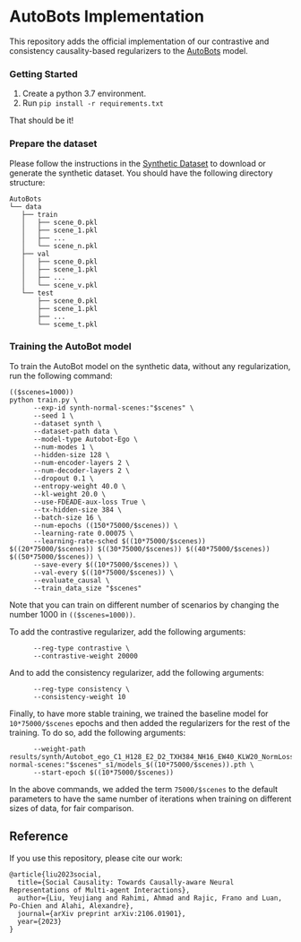 # AutoBots Implementation

This repository adds the official implementation of our contrastive and consistency causality-based regularizers 
to the [AutoBots](https://arxiv.org/abs/2104.00563) model.

### Getting Started

1. Create a python 3.7 environment. 
2. Run `pip install -r requirements.txt`

That should be it!

### Prepare the dataset

Please follow the instructions in the [Synthetic Dataset](../SynthDataset/README.md) to download or generate the synthetic dataset.
You should have the following directory structure:

```
AutoBots
└── data
   ├── train
   │   ├── scene_0.pkl
   │   ├── scene_1.pkl
   │   ├── ...
   │   └── scene_n.pkl
   ├── val
   │   ├── scene_0.pkl
   │   ├── scene_1.pkl
   │   ├── ...
   │   └── scene_v.pkl
   └── test
       ├── scene_0.pkl
       ├── scene_1.pkl
       ├── ...
       └── sceme_t.pkl
```
### Training the AutoBot model

To train the AutoBot model on the synthetic data, without any regularization, run the following command:

```shell
(($scenes=1000))
python train.py \
      --exp-id synth-normal-scenes:"$scenes" \
      --seed 1 \
      --dataset synth \
      --dataset-path data \
      --model-type Autobot-Ego \
      --num-modes 1 \
      --hidden-size 128 \
      --num-encoder-layers 2 \
      --num-decoder-layers 2 \
      --dropout 0.1 \
      --entropy-weight 40.0 \
      --kl-weight 20.0 \
      --use-FDEADE-aux-loss True \
      --tx-hidden-size 384 \
      --batch-size 16 \
      --num-epochs ((150*75000/$scenes)) \
      --learning-rate 0.00075 \
      --learning-rate-sched $((10*75000/$scenes)) $((20*75000/$scenes)) $((30*75000/$scenes)) $((40*75000/$scenes)) $((50*75000/$scenes)) \
      --save-every $((10*75000/$scenes)) \
      --val-every $((10*75000/$scenes)) \
      --evaluate_causal \
      --train_data_size "$scenes"
```

Note that you can train on different number of scenarios by changing the number 1000 in `(($scenes=1000))`.

To add the contrastive regularizer, add the following arguments:

```shell
      --reg-type contrastive \
      --contrastive-weight 20000 
```

And to add the consistency regularizer, add the following arguments:

```shell
      --reg-type consistency \
      --consistency-weight 10 
```

Finally, to have more stable training, we trained the baseline model for `10*75000/$scenes` epochs
and then added the regularizers for the rest of the training. To do so, add the following arguments:

```shell
      --weight-path results/synth/Autobot_ego_C1_H128_E2_D2_TXH384_NH16_EW40_KLW20_NormLoss_synth-normal-scenes:"$scenes"_s1/models_$((10*75000/$scenes)).pth \
      --start-epoch $((10*75000/$scenes)) 
```

In the above commands, we added the term `75000/$scenes` to the default parameters to have the same number of iterations
when training on different sizes of data, for fair comparison.
## Reference

If you use this repository, please cite our work:

```
@article{liu2023social,
  title={Social Causality: Towards Causally-aware Neural Representations of Multi-agent Interactions},
  author={Liu, Yeujiang and Rahimi, Ahmad and Rajic, Frano and Luan, Po-Chien and Alahi, Alexandre},
  journal={arXiv preprint arXiv:2106.01901},
  year={2023}
}
```


